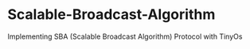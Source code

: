 # Scalable-Broadcast-Algorithm
Implementing SBA (Scalable Broadcast Algorithm) Protocol with TinyOs
